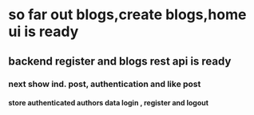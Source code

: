 # so far out blogs,create blogs,home ui is ready

## backend register and blogs rest api is ready

### next show ind. post, authentication and like post

#### store authenticated authors data login , register and logout
